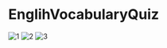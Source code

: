 # EnglihVocabularyQuiz

![1](https://github.com/AliArdal/EnglihVocabularyQuiz/assets/135712333/0d7849ca-4f81-42e1-8e98-e018621a526e)
![2](https://github.com/AliArdal/EnglihVocabularyQuiz/assets/135712333/1962aa51-d098-4ae0-b752-0b934b80149d)
![3](https://github.com/AliArdal/EnglihVocabularyQuiz/assets/135712333/a2a2ef5a-8d74-4272-9538-0d5917c78e45)
